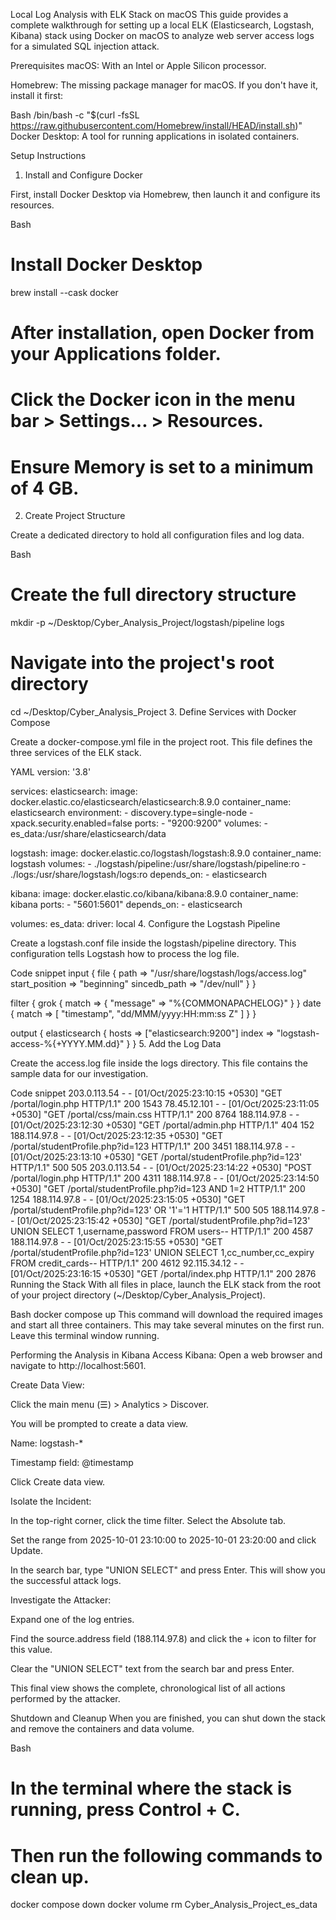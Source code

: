 Local Log Analysis with ELK Stack on macOS
This guide provides a complete walkthrough for setting up a local ELK (Elasticsearch, Logstash, Kibana) stack using Docker on macOS to analyze web server access logs for a simulated SQL injection attack.

Prerequisites
macOS: With an Intel or Apple Silicon processor.

Homebrew: The missing package manager for macOS. If you don't have it, install it first:

Bash
/bin/bash -c "$(curl -fsSL https://raw.githubusercontent.com/Homebrew/install/HEAD/install.sh)"
Docker Desktop: A tool for running applications in isolated containers.

Setup Instructions
1. Install and Configure Docker

First, install Docker Desktop via Homebrew, then launch it and configure its resources.

Bash
# Install Docker Desktop
brew install --cask docker

# After installation, open Docker from your Applications folder.
# Click the Docker icon in the menu bar > Settings... > Resources.
# Ensure Memory is set to a minimum of 4 GB.
2. Create Project Structure

Create a dedicated directory to hold all configuration files and log data.

Bash
# Create the full directory structure
mkdir -p ~/Desktop/Cyber_Analysis_Project/logstash/pipeline logs

# Navigate into the project's root directory
cd ~/Desktop/Cyber_Analysis_Project
3. Define Services with Docker Compose

Create a docker-compose.yml file in the project root. This file defines the three services of the ELK stack.

YAML
version: '3.8'

services:
  elasticsearch:
    image: docker.elastic.co/elasticsearch/elasticsearch:8.9.0
    container_name: elasticsearch
    environment:
      - discovery.type=single-node
      - xpack.security.enabled=false
    ports:
      - "9200:9200"
    volumes:
      - es_data:/usr/share/elasticsearch/data

  logstash:
    image: docker.elastic.co/logstash/logstash:8.9.0
    container_name: logstash
    volumes:
      - ./logstash/pipeline:/usr/share/logstash/pipeline:ro
      - ./logs:/usr/share/logstash/logs:ro
    depends_on:
      - elasticsearch

  kibana:
    image: docker.elastic.co/kibana/kibana:8.9.0
    container_name: kibana
    ports:
      - "5601:5601"
    depends_on:
      - elasticsearch

volumes:
  es_data:
    driver: local
4. Configure the Logstash Pipeline

Create a logstash.conf file inside the logstash/pipeline directory. This configuration tells Logstash how to process the log file.

Code snippet
input {
  file {
    path => "/usr/share/logstash/logs/access.log"
    start_position => "beginning"
    sincedb_path => "/dev/null"
  }
}

filter {
  grok {
    match => { "message" => "%{COMMONAPACHELOG}" }
  }
  date {
    match => [ "timestamp", "dd/MMM/yyyy:HH:mm:ss Z" ]
  }
}

output {
  elasticsearch {
    hosts => ["elasticsearch:9200"]
    index => "logstash-access-%{+YYYY.MM.dd}"
  }
}
5. Add the Log Data

Create the access.log file inside the logs directory. This file contains the sample data for our investigation.

Code snippet
203.0.113.54 - - [01/Oct/2025:23:10:15 +0530] "GET /portal/login.php HTTP/1.1" 200 1543
78.45.12.101 - - [01/Oct/2025:23:11:05 +0530] "GET /portal/css/main.css HTTP/1.1" 200 8764
188.114.97.8 - - [01/Oct/2025:23:12:30 +0530] "GET /portal/admin.php HTTP/1.1" 404 152
188.114.97.8 - - [01/Oct/2025:23:12:35 +0530] "GET /portal/studentProfile.php?id=123 HTTP/1.1" 200 3451
188.114.97.8 - - [01/Oct/2025:23:13:10 +0530] "GET /portal/studentProfile.php?id=123' HTTP/1.1" 500 505
203.0.113.54 - - [01/Oct/2025:23:14:22 +0530] "POST /portal/login.php HTTP/1.1" 200 4311
188.114.97.8 - - [01/Oct/2025:23:14:50 +0530] "GET /portal/studentProfile.php?id=123 AND 1=2 HTTP/1.1" 200 1254
188.114.97.8 - - [01/Oct/2025:23:15:05 +0530] "GET /portal/studentProfile.php?id=123' OR '1'='1 HTTP/1.1" 500 505
188.114.97.8 - - [01/Oct/2025:23:15:42 +0530] "GET /portal/studentProfile.php?id=123' UNION SELECT 1,username,password FROM users-- HTTP/1.1" 200 4587
188.114.97.8 - - [01/Oct/2025:23:15:55 +0530] "GET /portal/studentProfile.php?id=123' UNION SELECT 1,cc_number,cc_expiry FROM credit_cards-- HTTP/1.1" 200 4612
92.115.34.12 - - [01/Oct/2025:23:16:15 +0530] "GET /portal/index.php HTTP/1.1" 200 2876
Running the Stack
With all files in place, launch the ELK stack from the root of your project directory (~/Desktop/Cyber_Analysis_Project).

Bash
docker compose up
This command will download the required images and start all three containers. This may take several minutes on the first run. Leave this terminal window running.

Performing the Analysis in Kibana
Access Kibana: Open a web browser and navigate to http://localhost:5601.

Create Data View:

Click the main menu (☰) > Analytics > Discover.

You will be prompted to create a data view.

Name: logstash-*

Timestamp field: @timestamp

Click Create data view.

Isolate the Incident:

In the top-right corner, click the time filter. Select the Absolute tab.

Set the range from 2025-10-01 23:10:00 to 2025-10-01 23:20:00 and click Update.

In the search bar, type "UNION SELECT" and press Enter. This will show you the successful attack logs.

Investigate the Attacker:

Expand one of the log entries.

Find the source.address field (188.114.97.8) and click the + icon to filter for this value.

Clear the "UNION SELECT" text from the search bar and press Enter.

This final view shows the complete, chronological list of all actions performed by the attacker.

Shutdown and Cleanup
When you are finished, you can shut down the stack and remove the containers and data volume.

Bash
# In the terminal where the stack is running, press Control + C.
# Then run the following commands to clean up.
docker compose down
docker volume rm Cyber_Analysis_Project_es_data
